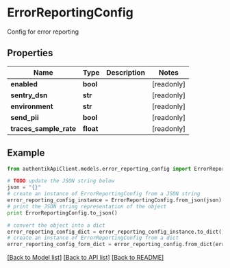 # ErrorReportingConfig

Config for error reporting

## Properties
Name | Type | Description | Notes
------------ | ------------- | ------------- | -------------
**enabled** | **bool** |  | [readonly] 
**sentry_dsn** | **str** |  | [readonly] 
**environment** | **str** |  | [readonly] 
**send_pii** | **bool** |  | [readonly] 
**traces_sample_rate** | **float** |  | [readonly] 

## Example

```python
from authentikApiClient.models.error_reporting_config import ErrorReportingConfig

# TODO update the JSON string below
json = "{}"
# create an instance of ErrorReportingConfig from a JSON string
error_reporting_config_instance = ErrorReportingConfig.from_json(json)
# print the JSON string representation of the object
print ErrorReportingConfig.to_json()

# convert the object into a dict
error_reporting_config_dict = error_reporting_config_instance.to_dict()
# create an instance of ErrorReportingConfig from a dict
error_reporting_config_form_dict = error_reporting_config.from_dict(error_reporting_config_dict)
```
[[Back to Model list]](../README.md#documentation-for-models) [[Back to API list]](../README.md#documentation-for-api-endpoints) [[Back to README]](../README.md)


